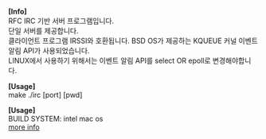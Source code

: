 **[Info]**  
RFC IRC 기반 서버 프로그램입니다.  
단일 서버를 제공합니다.  
클라이언트 프로그램 IRSSI와 호환됩니다.
BSD OS가 제공하는 KQUEUE 커널 이벤트 알림 API가 사용되었습니다.  
LINUX에서 사용하기 위해서는 이벤트 알림 API를 select OR epoll로 변경해야합니다.

**[Usage]**  
make
./irc [port] [pwd]

**[Usage]**  
BUILD SYSTEM: intel mac os  
[more info]((https://www.notion.so/kkshin0442/f45989f98b924dc38d8d706cdeadc05b?p=0ea29959831848ff91ee8da86da4f85a&pm=s))
